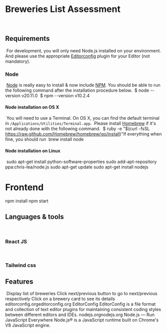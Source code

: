 # Breweries List Assessment
​
## Requirements
​
For development, you will only need Node.js installed on your environment.
And please use the appropriate [Editorconfig](http://editorconfig.org/) plugin for your Editor (not mandatory).
​
### Node
​
[Node](http://nodejs.org/) is really easy to install & now include [NPM](https://npmjs.org/).
You should be able to run the following command after the installation procedure
below.
​
    $ node --version
    v20.11.0
​
    $ npm --version
    v10.2.4
​
#### Node installation on OS X
​
You will need to use a Terminal. On OS X, you can find the default terminal in
`/Applications/Utilities/Terminal.app`.
​
Please install [Homebrew](http://brew.sh/) if it's not already done with the following command.
​
    $ ruby -e "$(curl -fsSL https://raw.github.com/Homebrew/homebrew/go/install)"
​
If everything when fine, you should run
​
    brew install node
​
#### Node installation on Linux
​
    sudo apt-get install python-software-properties
    sudo add-apt-repository ppa:chris-lea/node.js
    sudo apt-get update
    sudo apt-get install nodejs
​
# Frontend
​npm install
npm start
## Languages & tools
​
​
### React JS
​
​
### Tailwind css
## Features
​
Display list of breweries
⁠Click next/previous button to go to next/previous respectively
⁠Click on a brewery card to see its details
editorconfig.orgeditorconfig.org
EditorConfig
EditorConfig is a file format and collection of text editor plugins for maintaining consistent coding styles between different editors and IDEs.
nodejs.orgnodejs.org
Node.js — Run JavaScript Everywhere
Node.js® is a JavaScript runtime built on Chrome's V8 JavaScript engine.